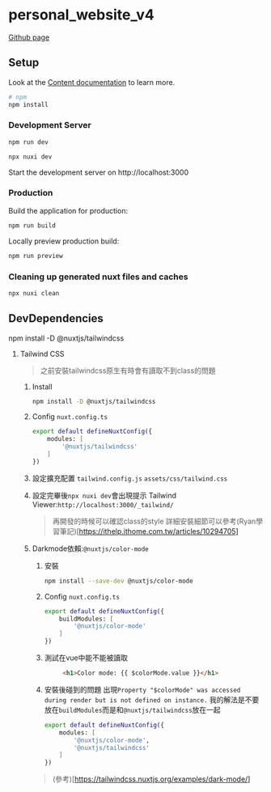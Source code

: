# personal_website_v4

[Github page](https://ingridkao.github.io/personal_website_v4/)

## Setup
Look at the [Content documentation](https://content-v2.nuxtjs.org/) to learn more.
```bash
# npm
npm install
```

### Development Server
```bash
npm run dev
```
```bash
npx nuxi dev
```
Start the development server on http://localhost:3000

### Production
Build the application for production:

```bash
npm run build
```

Locally preview production build:

```bash
npm run preview
```

### Cleaning up generated nuxt files and caches
``` bash
npx nuxi clean
```

## DevDependencies
npm install -D @nuxtjs/tailwindcss

1. Tailwind CSS
    > 之前安裝tailwindcss原生有時會有讀取不到class的問題
    1. Install
        ```bash
        npm install -D @nuxtjs/tailwindcss
        ```
    2. Config ```nuxt.config.ts```
        ```bash
        export default defineNuxtConfig({
            modules: [
                '@nuxtjs/tailwindcss'
            ]
        })
        ```
    3. 設定擴充配置
        ```tailwind.config.js```
        ```assets/css/tailwind.css```
    
    4. 設定完畢後```npx nuxi dev```會出現提示
        Tailwind Viewer:```http://localhost:3000/_tailwind/```
        > 再開發的時候可以確認class的style
            詳細安裝細節可以參考(Ryan學習筆記)[https://ithelp.ithome.com.tw/articles/10294705]
    
    5. Darkmode依賴:```@nuxtjs/color-mode```

        1. 安裝
            ```bash
            npm install --save-dev @nuxtjs/color-mode
            ```
        
        2. Config ```nuxt.config.ts```
            ```bash
            export default defineNuxtConfig({
                buildModules: [
                    '@nuxtjs/color-mode'
                ]
            })
        3. 測試在vue中能不能被讀取
            ```html
                 <h1>Color mode: {{ $colorMode.value }}</h1>
            ```
            
        4. 安裝後碰到的問題
            出現```Property "$colorMode" was accessed during render but is not defined on instance.```
            我的解法是不要放在```buildModules```而是和```@nuxtjs/tailwindcss```放在一起
            ```bash
            export default defineNuxtConfig({
                modules: [
                    '@nuxtjs/color-mode',
                    '@nuxtjs/tailwindcss'
                ]
            })
            ```

        > (參考)[https://tailwindcss.nuxtjs.org/examples/dark-mode/]

